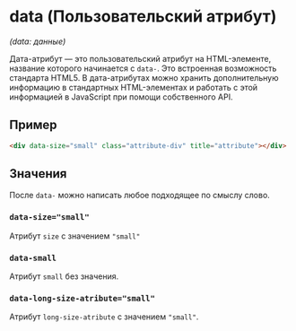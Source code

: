 # data (Пользовательский атрибут)

_(data: данные)_

Дата-атрибут — это пользовательский атрибут на HTML-элементе, название которого начинается с `data-`. Это встроенная возможность стандарта HTML5. В дата-атрибутах можно хранить дополнительную информацию в стандартных HTML-элементах и работать с этой информацией в JavaScript при помощи собственного API.

## Пример

```html
<div data-size="small" class="attribute-div" title="attribute"></div>
```

## Значения

После `data-` можно написать любое подходящее по смыслу слово.

### `data-size="small"`

Атрибут `size` с значением `"small"`

### `data-small`

Атрибут `small` без значения.

### `data-long-size-atribute="small"`

Атрибут `long-size-atribute` с значением `"small"`.
